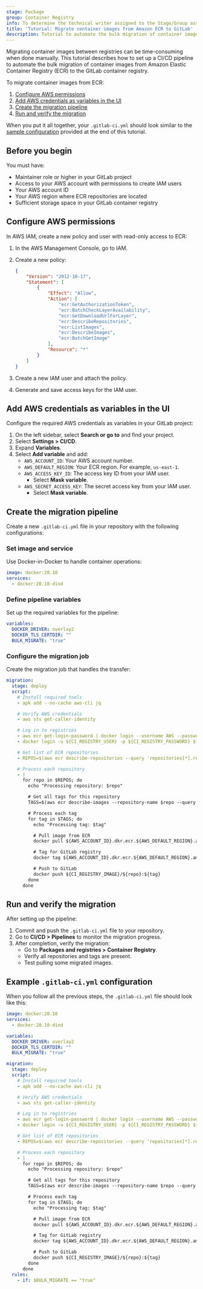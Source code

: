 ```yaml
---
stage: Package
group: Container Registry
info: To determine the technical writer assigned to the Stage/Group associated with this page, see https://handbook.gitlab.com/handbook/product/ux/technical-writing/#assignments
title: 'Tutorial: Migrate container images from Amazon ECR to GitLab'
description: Tutorial to automate the bulk migration of container images into GitLab from Amazon Elastic Container Registry.
---
```


Migrating container images between registries can be time-consuming when done manually. This tutorial describes how to set up a CI/CD pipeline to automate the bulk migration of container images from Amazon Elastic Container Registry (ECR) to the GitLab container registry.

To migrate container images from ECR:

1. [Configure AWS permissions](#configure-aws-permissions)
1. [Add AWS credentials as variables in the UI](#add-aws-credentials-as-variables-in-the-ui)
1. [Create the migration pipeline](#create-the-migration-pipeline)
1. [Run and verify the migration](#run-and-verify-the-migration)

When you put it all together, your `.gitlab-ci.yml` should look similar to the [sample configuration](#example-gitlab-ciyml-configuration) provided at the end of this tutorial.

## Before you begin

You must have:

- Maintainer role or higher in your GitLab project
- Access to your AWS account with permissions to create IAM users
- Your AWS account ID
- Your AWS region where ECR repositories are located
- Sufficient storage space in your GitLab container registry

## Configure AWS permissions

In AWS IAM, create a new policy and user with read-only access to ECR:

1. In the AWS Management Console, go to IAM.
1. Create a new policy:

   ```json
   {
       "Version": "2012-10-17",
       "Statement": [
           {
               "Effect": "Allow",
               "Action": [
                   "ecr:GetAuthorizationToken",
                   "ecr:BatchCheckLayerAvailability",
                   "ecr:GetDownloadUrlForLayer",
                   "ecr:DescribeRepositories",
                   "ecr:ListImages",
                   "ecr:DescribeImages",
                   "ecr:BatchGetImage"
               ],
               "Resource": "*"
           }
       ]
   }
   ```

1. Create a new IAM user and attach the policy.
1. Generate and save access keys for the IAM user.

## Add AWS credentials as variables in the UI

Configure the required AWS credentials as variables in your GitLab project:

1. On the left sidebar, select **Search or go to** and find your project.
1. Select **Settings > CI/CD**.
1. Expand **Variables**.
1. Select **Add variable** and add:
   - `AWS_ACCOUNT_ID`: Your AWS account number.
   - `AWS_DEFAULT_REGION`: Your ECR region. For example, `us-east-1`.
   - `AWS_ACCESS_KEY_ID`: The access key ID from your IAM user.
     - Select **Mask variable**.
   - `AWS_SECRET_ACCESS_KEY`: The secret access key from your IAM user.
     - Select **Mask variable**.

## Create the migration pipeline

Create a new `.gitlab-ci.yml` file in your repository with the following configurations:

### Set image and service

Use Docker-in-Docker to handle container operations:

```yaml
image: docker:20.10
services:
  - docker:20.10-dind
```

### Define pipeline variables

Set up the required variables for the pipeline:

```yaml
variables:
  DOCKER_DRIVER: overlay2
  DOCKER_TLS_CERTDIR: ""
  BULK_MIGRATE: "true"
```

### Configure the migration job

Create the migration job that handles the transfer:

```yaml
migration:
  stage: deploy
  script:
    # Install required tools
    - apk add --no-cache aws-cli jq

    # Verify AWS credentials
    - aws sts get-caller-identity

    # Log in to registries
    - aws ecr get-login-password | docker login --username AWS --password-stdin ${AWS_ACCOUNT_ID}.dkr.ecr.${AWS_DEFAULT_REGION}.amazonaws.com
    - docker login -u ${CI_REGISTRY_USER} -p ${CI_REGISTRY_PASSWORD} ${CI_REGISTRY}

    # Get list of ECR repositories
    - REPOS=$(aws ecr describe-repositories --query 'repositories[*].repositoryName' --output text)

    # Process each repository
    - |
      for repo in $REPOS; do
        echo "Processing repository: $repo"

        # Get all tags for this repository
        TAGS=$(aws ecr describe-images --repository-name $repo --query 'imageDetails[*].imageTags[]' --output text)

        # Process each tag
        for tag in $TAGS; do
          echo "Processing tag: $tag"

          # Pull image from ECR
          docker pull ${AWS_ACCOUNT_ID}.dkr.ecr.${AWS_DEFAULT_REGION}.amazonaws.com/${repo}:${tag}

          # Tag for GitLab registry
          docker tag ${AWS_ACCOUNT_ID}.dkr.ecr.${AWS_DEFAULT_REGION}.amazonaws.com/${repo}:${tag} ${CI_REGISTRY_IMAGE}/${repo}:${tag}

          # Push to GitLab
          docker push ${CI_REGISTRY_IMAGE}/${repo}:${tag}
        done
      done
```

## Run and verify the migration

After setting up the pipeline:

1. Commit and push the `.gitlab-ci.yml` file to your repository.
1. Go to **CI/CD > Pipelines** to monitor the migration progress.
1. After completion, verify the migration:
   - Go to **Packages and registries > Container Registry**.
   - Verify all repositories and tags are present.
   - Test pulling some migrated images.

## Example `.gitlab-ci.yml` configuration

When you follow all the previous steps, the `.gitlab-ci.yml` file should look like this:

```yaml
image: docker:20.10
services:
  - docker:20.10-dind

variables:
  DOCKER_DRIVER: overlay2
  DOCKER_TLS_CERTDIR: ""
  BULK_MIGRATE: "true"

migration:
  stage: deploy
  script:
    # Install required tools
    - apk add --no-cache aws-cli jq

    # Verify AWS credentials
    - aws sts get-caller-identity

    # Log in to registries
    - aws ecr get-login-password | docker login --username AWS --password-stdin ${AWS_ACCOUNT_ID}.dkr.ecr.${AWS_DEFAULT_REGION}.amazonaws.com
    - docker login -u ${CI_REGISTRY_USER} -p ${CI_REGISTRY_PASSWORD} ${CI_REGISTRY}

    # Get list of ECR repositories
    - REPOS=$(aws ecr describe-repositories --query 'repositories[*].repositoryName' --output text)

    # Process each repository
    - |
      for repo in $REPOS; do
        echo "Processing repository: $repo"

        # Get all tags for this repository
        TAGS=$(aws ecr describe-images --repository-name $repo --query 'imageDetails[*].imageTags[]' --output text)

        # Process each tag
        for tag in $TAGS; do
          echo "Processing tag: $tag"

          # Pull image from ECR
          docker pull ${AWS_ACCOUNT_ID}.dkr.ecr.${AWS_DEFAULT_REGION}.amazonaws.com/${repo}:${tag}

          # Tag for GitLab registry
          docker tag ${AWS_ACCOUNT_ID}.dkr.ecr.${AWS_DEFAULT_REGION}.amazonaws.com/${repo}:${tag} ${CI_REGISTRY_IMAGE}/${repo}:${tag}

          # Push to GitLab
          docker push ${CI_REGISTRY_IMAGE}/${repo}:${tag}
        done
      done
  rules:
    - if: $BULK_MIGRATE == "true"
```
